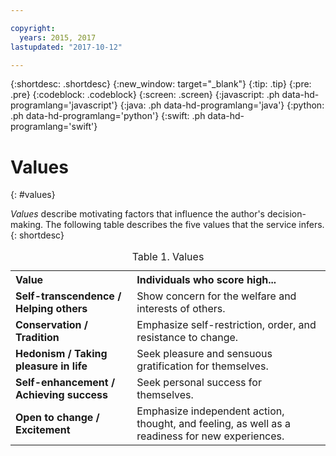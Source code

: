 ```yaml
---

copyright:
  years: 2015, 2017
lastupdated: "2017-10-12"

---
```


{:shortdesc: .shortdesc}
{:new_window: target="_blank"}
{:tip: .tip}
{:pre: .pre}
{:codeblock: .codeblock}
{:screen: .screen}
{:javascript: .ph data-hd-programlang='javascript'}
{:java: .ph data-hd-programlang='java'}
{:python: .ph data-hd-programlang='python'}
{:swift: .ph data-hd-programlang='swift'}

# Values
{: #values}

*Values* describe motivating factors that influence the author's decision-making. The following table describes the five values that the service infers.
{: shortdesc}

<table>
  <caption>Table 1. Values</caption>
  <tr>
    <th style="text-align:left">Value</th>
    <th style="text-align:left">Individuals who score high...</th>
  </tr>
  <tr>
    <td><strong>Self-transcendence / Helping others</strong></td>
    <td>Show concern for the welfare and interests of others.</td>
  </tr>
  <tr>
    <td><strong>Conservation / Tradition</strong></td>
    <td>Emphasize self-restriction, order, and resistance to change.</td>
  </tr>
  <tr>
    <td><strong>Hedonism / Taking pleasure in life</strong></td>
    <td>Seek pleasure and sensuous gratification for themselves.</td>
  </tr>
  <tr>
    <td><strong>Self-enhancement / Achieving success</strong></td>
    <td>Seek personal success for themselves.</td>
  </tr>
  <tr>
    <td><strong>Open to change / Excitement</strong></td>
    <td>Emphasize independent action, thought, and feeling, as well as
      a readiness for new experiences.</td>
  </tr>
</table>

